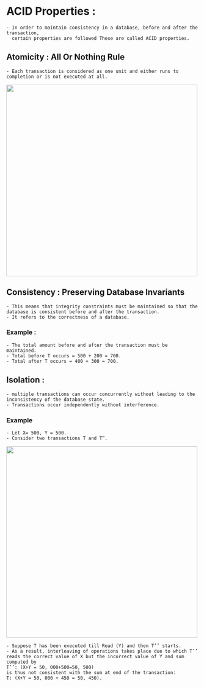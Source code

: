 # ACID Properties :
    - In order to maintain consistency in a database, before and after the transaction,
      certain properties are followed These are called ACID properties. 

## Atomicity : All Or Nothing Rule
    - Each transaction is considered as one unit and either runs to completion or is not executed at all.

[<img src="https://media.geeksforgeeks.org/wp-content/uploads/11-6.jpg" width="500"/>](image)


## Consistency : Preserving Database Invariants
    - This means that integrity constraints must be maintained so that the database is consistent before and after the transaction.
    - It refers to the correctness of a database.
   
### Example :
    - The total amount before and after the transaction must be maintained.
    - Total before T occurs = 500 + 200 = 700.
    - Total after T occurs = 400 + 300 = 700.


## Isolation : 
    - multiple transactions can occur concurrently without leading to the inconsistency of the database state.
    - Transactions occur independently without interference. 

### Example

    - Let X= 500, Y = 500. 
    - Consider two transactions T and T”. 

[<img src="https://media.geeksforgeeks.org/wp-content/uploads/20210402015259/isolation-300x137.jpg" width="500"/>](image)

    - Suppose T has been executed till Read (Y) and then T’’ starts.
    - As a result, interleaving of operations takes place due to which T’’ reads the correct value of X but the incorrect value of Y and sum computed by 
    T’’: (X+Y = 50, 000+500=50, 500) 
    is thus not consistent with the sum at end of the transaction: 
    T: (X+Y = 50, 000 + 450 = 50, 450).